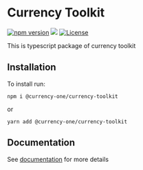 # Currency Toolkit

[![npm version](https://img.shields.io/npm/v/@currency-one/currency-toolkit.svg)](https://www.npmjs.com/package/@currency-one/currency-toolkit)
![](https://github.com/Currency-One/currency-toolkit/workflows/build/badge.svg)
[![License](https://img.shields.io/npm/l/@currency-one/currency-toolkit.svg)](https://github.com/Currency-One/currency-toolkit/blob/master/LICENSE.md)

This is typescript package of currency toolkit

## Installation

To install run:
```
npm i @currency-one/currency-toolkit
```
or

```
yarn add @currency-one/currency-toolkit
```

## Documentation

See [documentation](DOCS.md) for more details

